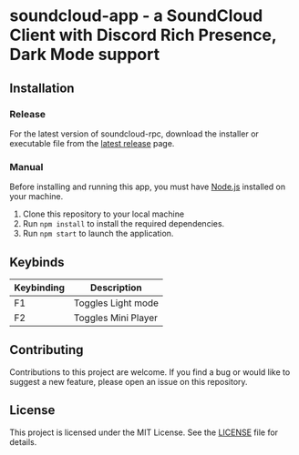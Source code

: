 # soundcloud-app - a SoundCloud Client with Discord Rich Presence, Dark Mode support

## Installation

### Release
For the latest version of soundcloud-rpc, download the installer or executable file from the [latest release](https://github.com/richardhbtz/soundcloud-rpc/releases) page.

### Manual

Before installing and running this app, you must have [Node.js](https://nodejs.org/) installed on your machine. 

1. Clone this repository to your local machine
2. Run `npm install` to install the required dependencies.
3. Run `npm start` to launch the application.

## Keybinds

| Keybinding              | Description                                                            |
| ----------------------- | ---------------------------------------------------------------------- |
| F1                      | Toggles Light mode                                                     |
| F2                      | Toggles Mini Player                                                    |

## Contributing

Contributions to this project are welcome. If you find a bug or would like to suggest a new feature, please open an issue on this repository.

## License

This project is licensed under the MIT License. See the [LICENSE](./LICENSE) file for details.
